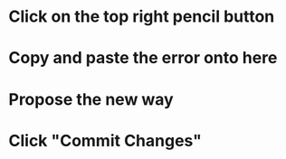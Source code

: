 # Click on the top right pencil button
# Copy and paste the error onto here
# Propose the new way
# Click "Commit Changes"
